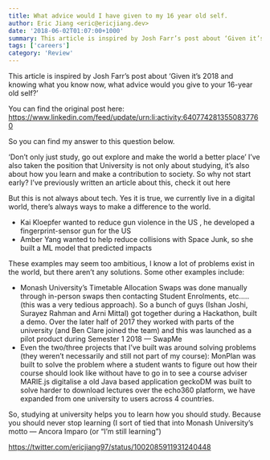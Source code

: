```yaml
---
title: What advice would I have given to my 16 year old self.
author: Eric Jiang <eric@ericjiang.dev>
date: '2018-06-02T01:07:00+1000'
summary: This article is inspired by Josh Farr’s post about ‘Given it’s 2018 and knowing what you know now, what advice would you give to your 16-year old self?’
tags: ['careers']
category: 'Review'
---
```


This article is inspired by Josh Farr’s post about ‘Given it’s 2018 and knowing what you know now, what advice would you give to your 16-year old self?’

You can find the original post here: https://www.linkedin.com/feed/update/urn:li:activity:6407742813550837760

So you can find my answer to this question below.

‘Don’t only just study, go out explore and make the world a better place’
I’ve also taken the position that University is not only about studying, it’s also about how you learn and make a contribution to society. So why not start early? I’ve previously written an article about this, check it out here

But this is not always about tech. Yes it is true, we currently live in a digital world, there’s always ways to make a difference to the world.

- Kai Kloepfer wanted to reduce gun violence in the US , he developed a fingerprint-sensor gun for the US
- Amber Yang wanted to help reduce collisions with Space Junk, so she built a ML model that predicted impacts

These examples may seem too ambitious, I know a lot of problems exist in the world, but there aren’t any solutions. Some other examples include:

- Monash University’s Timetable Allocation Swaps was done manually through in-person swaps then contacting Student Enrolments, etc…..(this was a very tedious approach). So a bunch of guys (Ishan Joshi, Surayez Rahman and Arni Mittal) got together during a Hackathon, built a demo. Over the later half of 2017 they worked with parts of the university (and Ben Clare joined the team) and this was launched as a pilot product during Semester 1 2018 — SwapMe
- Even the two/three projects that I’ve built was around solving problems (they weren’t necessarily and still not part of my course): MonPlan was built to solve the problem where a student wants to figure out how their course should look like without have to go in to see a course adviser MARIE.js digitalise a old Java based application geckoDM was built to solve harder to download lectures over the echo360 platform, we have expanded from one university to users across 4 countries.

So, studying at university helps you to learn how you should study. Because you should never stop learning (I sort of tied that into Monash University’s motto — Ancora Imparo (or “I’m still learning”)

https://twitter.com/ericjiang97/status/1002085911931240448
